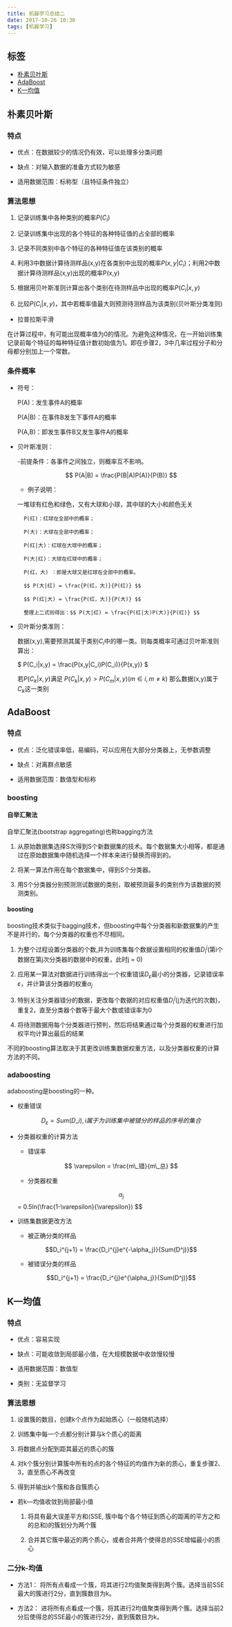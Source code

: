 ```yaml
---
title: 机器学习总结二
date: 2017-10-26 10:30
tags: [机器学习]
---
```


## 标签 ##

* [朴素贝叶斯](#朴素贝叶斯)
* [AdaBoost](#adaboost)
* [K—均值](#k—均值)

## 朴素贝叶斯 ##

### 特点 ###

- 优点：在数据较少的情况仍有效，可以处理多分类问题

- 缺点：对输入数据的准备方式较为敏感

- 适用数据范围：标称型（且特征条件独立）

### 算法思想 ###

1. 记录训练集中各种类别的概率$P(C_i)$

2. 记录训练集中出现的各个特征的各种特征值的占全部的概率

3. 记录不同类别中各个特征的各种特征值在该类别的概率

4. 利用3中数据计算待测样品(x,y)在各类别中出现的概率$P(x,y|C_i)$；利用2中数据计算待测样品(x,y)出现的概率P(x,y)

5. 根据用贝叶斯准则计算出各个类别在待测样品中出现的概率$P(C_i|x,y)$

6. 比较$P(C_i|x,y)$，其中若概率值最大则预测待测样品为该类别(贝叶斯分类准则)

- 拉普拉斯平滑

在计算过程中，有可能出现概率值为0的情况。为避免这种情况，在一开始训练集记录前每个特征的每种特征值计数初始值为1。即在步骤2，3中几率过程分子和分母都分别加上一个常数。

### 条件概率 ###

- 符号：
    
    P(A)：发生事件A的概率

    P(A|B)：在事件B发生下事件A的概率

    P(A,B)：即发生事件B又发生事件A的概率

- 贝叶斯准则：

    -前提条件：各事件之间独立，则概率互不影响。

    $$ P(A|B) = \frac{P(B|A)P(A)}{P(B)} $$

    - 例子说明：
        
    一堆球有红色和绿色，又有大球和小球，其中球的大小和颜色无关
        
        P(红)：红球在全部中的概率；

        P(大)：大球在全部中的概率；

        P(红|大)：红球在大球中的概率；

        P(大|红)：大球在红球中的概率；

        P(红，大) ：即是大球又是红球在全部中的概率。

        $$ P(大|红) = \frac{P(红，大)}{P(红)} $$

        $$ P(红|大) = \frac{P(红，大)}{P(大)} $$

        整理上二式则得出：$$ P(大|红) = \frac{P(红|大)P(大)}{P(红)} $$

- 贝叶斯分类准则：

    数据(x,y),需要预测其属于类别$C_i$中的哪一类。则每类概率可通过贝叶斯准则算出：

    $ P(C_i|x,y) = \frac{P(x,y|C_i)P(C_i)}{P(x,y)} $
    
    若$P(C_k|x,y)$满足 $P(C_k|x,y) > P(C_m|x,y) (m ∈ i,m ≠ k)$ 那么数据(x,y)属于$C_k$这一类别



## AdaBoost ##

### 特点 ###

- 优点：泛化错误率低，易编码，可以应用在大部分分类器上，无参数调整

- 缺点：对离群点敏感

- 适用数据范围：数值型和标称

### boosting ###

#### 自举汇聚法 ####

自举汇聚法(bootstrap aggregating)也称bagging方法

1. 从原始数据集选择S次得到S个新数据集的技术。每个数据集大小相等，都是通过在原始数据集中随机选择一个样本来进行替换而得到的。

2. 将某一算法作用在每个数据集中，得到S个分类器。

3. 用S个分类器分别预测测试数据的类别，取被预测最多的类别作为该数据的预测类别。

#### boosting ####

boosting技术类似于bagging技术，但boosting中每个分类器和新数据集的产生不是并行的，每个分类器的权重也不尽相同。

1. 为整个过程设置分类器的个数,并为训练集每个数据设置相同的权重值$D_i^j$(第i个数据在第j次分类器的数据中的权重，此时j = 0)

2. 应用某一算法对数据进行训练得出一个权重错误$D_\varepsilon$最小的分类器，记录错误率$\varepsilon$，并计算该分类器的权重$\alpha_j$

3. 特别关注分类器错分的数据，更改每个数据的对应权重值$D_i^j$(j为迭代的次数)，重复2，直至分类器个数等于最大个数或错误率为0

4. 将待测数据用每个分类器进行预判，然后将结果通过每个分类器的权重进行加权平均计算出最后的结果

不同的boosting算法取决于其更改训练集数据权重方法，以及分类器权重的计算方法的不同。

### adaboosting ###

adaboosting是boosting的一种。

- 权重错误

    $$ D_\varepsilon = Sum(D\_i), i属于为训练集中被错分的样品的序号的集合$$

- 分类器权重的计算方法

    - 错误率

    $$ \varepsilon = \frac{m\_错}{m\_总} $$

    - 分类器权重

    $$ \alpha_j$$ = 0.5ln(\frac{1-\varepsilon}{\varepsilon}) $$

- 训练集数据更改方法

    - 被正确分类的样品

    $$D_i^{j+1} = \frac{D_i^{j}e^{-\alpha_j}}{Sum(D^j)}$$

    - 被错误分类的样品

    $$D_i^{j+1} = \frac{D_i^{j}e^{\alpha_j}}{Sum(D^j)}$$



## K—均值 ##

### 特点 ###

- 优点：容易实现

- 缺点：可能收敛到局部最小值，在大规模数据中收敛慢较慢

- 适用数据范围：数值型

- 类别：无监督学习

### 算法思想 ###

1. 设置簇的数目，创建k个点作为起始质心（一般随机选择）

2. 训练集中每一个点都分别计算与k个质心的距离

3. 将数据点分配到距其最近的质心的簇

4. 对k个簇分别计算簇中所有的点的各个特征的均值作为新的质心，重复步骤2、3，直至质心不再改变

5. 得到并输出k个簇和各自簇质心

- 若k—均值收敛到局部最小值

    1. 将具有最大误差平方和(SSE, 簇中每个各个特征到质心的距离的平方之和的总和)的簇划分为两个簇

    2. 合并其它簇中最近的两个质心，或者合并两个使得总的SSE增幅最小的质心

### 二分k-均值 ###

- 方法1： 将所有点看成一个簇，将其进行2均值聚类得到两个簇。选择当前SSE最大的簇进行2分，直到簇数目为k。

- 方法2： 进将所有点看成一个簇，将其进行2均值聚类得到两个簇。选择当前2分后使得总的SSE最小的簇进行2分，直到簇数目为k。
